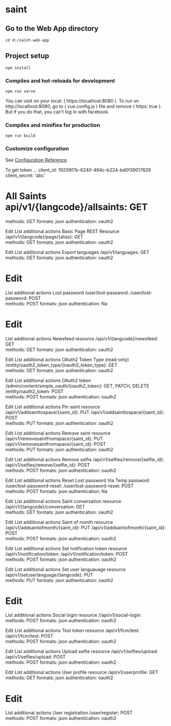 # saint

## Go to the Web App directory
```
cd d:/saint-web-app
```

## Project setup
```
npm install
```

### Compiles and hot-reloads for development
```
npm run serve
```
You can visit on your local: ( https://localhost:8080 ).
To run on http://localhost:8080, go to ( vue.config.js ) file and remove ( https: true ).
But if you do that, you can't log in with facebook.

### Compiles and minifies for production
```
npm run build
```

### Customize configuration
See [Configuration Reference](https://cli.vuejs.org/config/).

To get token ...
client_id: 19209f7b-6240-464c-b224-bd0f39017626
client_secret: 'abc'

# All Saints    api/v1/{langcode}/allsaints: GET    
methods: GET
formats: json
authentication: oauth2

Edit
List additional actions
Basic Page REST Resource    /api/v1/{langcode}/page/{alias}: GET    
methods: GET
formats: json
authentication: oauth2

Edit
List additional actions
Export languages    /api/v1/languages: GET    
methods: GET
formats: json
authentication: oauth2

# Edit
List additional actions
Lost password    /user/lost-password:
/user/lost-password: POST    
methods: POST
formats: json
authentication: Na

# Edit
List additional actions
Newsfeed resource    /api/v1/{langcode}/newsfeed: GET    
methods: GET
formats: json
authentication: oauth2

Edit
List additional actions
OAuth2 Token Type (read-only)    /entity/oauth2_token_type/{oauth2_token_type}: GET    
methods: GET
formats: json
authentication: oauth2

Edit
List additional actions
OAuth2 token    /admin/content/simple_oauth/{oauth2_token}: GET, PATCH, DELETE
/entity/oauth2_token: POST    
methods: POST
formats: json
authentication: oauth2

Edit
List additional actions
Pin saint resource    /api/v1/addsainttospace/{saint_id}: PUT
/api/v1/addsainttospace/{saint_id}: POST    
methods: PUT
formats: json
authentication: oauth2

Edit
List additional actions
Remove saint resource    /api/v1/removesaintfromspace/{saint_id}: PUT
/api/v1/removesaintfromspace/{saint_id}: POST    
methods: PUT
formats: json
authentication: oauth2

Edit
List additional actions
Remove selfie    /api/v1/selfies/remove/{selfie_id}:
/api/v1/selfies/remove/{selfie_id}: POST    
methods: POST
formats: json
authentication: oauth2

Edit
List additional actions
Reset Lost password Via Temp password    /user/lost-password-reset:
/user/lost-password-reset: POST    
methods: POST
formats: json
authentication: Na

Edit
List additional actions
Saint conversation resource    /api/v1/{langcode}/conversation: GET    
methods: GET
formats: json
authentication: oauth2

Edit
List additional actions
Saint of month resource    /api/v1/addsaintofmonth/{saint_id}: PUT
/api/v1/addsaintofmonth/{saint_id}: POST    
methods: POST
formats: json
authentication: oauth2

Edit
List additional actions
Set notification token resource    /api/v1/notification/token:
/api/v1/notification/token: POST    
methods: POST
formats: json
authentication: oauth2

Edit
List additional actions
Set user languauage resource    /api/v1/setuserlanguage/{langcode}: PUT    
methods: PUT
formats: json
authentication: oauth2

# Edit
List additional actions
Social login resource    //api/v1/social-login:    
methods: POST
formats: json
authentication: oauth2

Edit
List additional actions
Test token resource    /api/v1/fcm/test:
/api/v1/fcm/test: POST    
methods: POST
formats: json
authentication: oauth2

Edit
List additional actions
Upload selfie resource    /api/v1/selfies/upload:
/api/v1/selfies/upload: POST    
methods: POST
formats: json
authentication: oauth2

Edit
List additional actions
User profile resource    /api/v1/userprofile: GET    
methods: GET
formats: json
authentication: oauth2

# Edit
List additional actions
User registration    /user/register: POST    
methods: POST
formats: json
authentication: oauth2